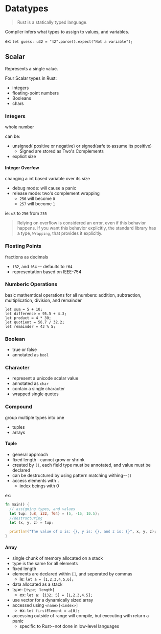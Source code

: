 # Datatypes

> Rust is a statically typed language.

Compiler infers what types to assign to values, and variables.

ex: `let guess: u32 = "42".parse().expect("Not a variable");`

## Scalar

Represents a single value.

Four Scalar types in Rust:

- integers
- floating-point numbers
- Booleans
- chars

### Integers

whole number

can be:

- unsigned( positive or negative) or signed(safe to assume its positive)
  - Signed are stored as Two's Complements
- explicit size

#### Integer Overfow

changing a int based variable over its size

- debug mode: will cause a panic
- release mode: two's complement wrapping
  - `256` will become `0`
  - `257` will become `1`

ie: `u8` to `256` from `255`

> Relying on overflow is considered an error, even if this behavior happens. If you want this behavior explicitly, the standard library has a type, `Wrapping`, that provides it explicitly.

### Floating Points

fractions as decimals

- `f32`, and `f64` -- defaults to `f64`
- representation based on IEEE-754

### Numberic Operations

basic mathemtical operations for all numbers: addition, subtraction, multiplication, division, and remainder

```
let sum = 5 + 10;
let difference = 95.5 + 4.3;
let product = 4 * 30;
let quotient = 56.7 / 32.2;
let remainder = 43 % 5;
```

### Boolean

- true or false
- annotated as `bool`

### Character

- represent a unicode scalar value
- annotated as `char`
- contain a single character
- wrapped single quotes

### Compound

group multiple types into one

- tuples
- arrays

#### Tuple

- general approach
- fixed length--cannot grow or shrink
- created by `()`, each field type must be annotated, and value must be declared
- can be destructured by using pattern matching withing--`()`
- access elements with `.`
  - index beings with 0

ex:

``` rust
fn main() {
  // assigning types, and values
  let tup: (u8, i32, f64) = (5, -15, 10.5);
  //destructuring
  let (x, y, z) = tup;

  println!("The value of x is: {}, y is: {}, and z is: {}", x, y, z);
}
```

#### Array

- single chunk of memory allocated on a stack
- type is the same for all elements
- fixed length
- elements are declared within `[]`, and seperated by commas
  - ie: `let a = [1,2,3,4,5,6];`
- data allocated as a stack
- type: `[type; length]`
  - ex: `let a: [i32; 5] = [1,2,3,4,5];`
- use vector for a dynamically sized array
- accessed using `<name>[<index>]`
  - ex: `let firstElement = a[0];`
- accessing outside of range will compile, but executing with return a panic
  - specific to Rust--not done in low-level languages